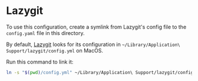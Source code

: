 # Lazygit

To use this configuration, create a symlink from Lazygit's config file
to the `config.yaml` file in this directory.

By default, [Lazygit](https://github.com/jesseduffield/lazygit) looks for its configuration
in `~/Library/Application\ Support/lazygit/config.yml` on MacOS.

Run this command to link it:

```bash
ln -s "$(pwd)/config.yml" ~/Library/Application\ Support/lazygit/config.yml
```
